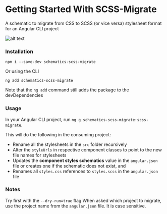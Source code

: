 # Getting Started With SCSS-Migrate

A schematic to migrate from CSS to SCSS (or vice versa) stylesheet format for an Angular CLI project

![alt text](https://miro.medium.com/max/890/1*ic7BnzH8YRYC6FDLQ8jetg.png)
### Installation

`npm i --save-dev schematics-scss-migrate`

Or using the CLI

`ng add schematics-scss-migrate`

Note that the `ng add` command still adds the package to the devDependencies

### Usage

In your Angular CLI project, run `ng g schematics-scss-migrate:scss-migrate`.

This will do the following in the consuming project:

- Rename all the stylesheets in the `src` folder recursively
- Alter the `styleUrls` in respective component classes to point to the new file names for stylesheets
- Updates the **component styles schematics** value in the `angular.json` file or creates one if the schematic does not exist, and
- Renames all `styles.css` references to `styles.scss` in the `angular.json` file

### Notes

Try first with the `--dry-run=true` flag
When asked which project to migrate, use the project name from the `angular.json` file. It is case sensitive.